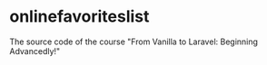 # onlinefavoriteslist
The source code of the course "From Vanilla to Laravel: Beginning Advancedly!"
